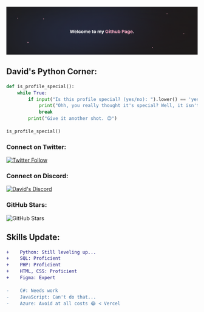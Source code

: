 ![David's Banner](/img/banner.png)

## David's Python Corner:
```python
def is_profile_special():
    while True:
        if input("Is this profile special? (yes/no): ").lower() == 'yes':
            print("Ohh, you really thought it's special? Well, it isn't... or is it? 🤔")
            break
        print("Give it another shot. 😉")

is_profile_special()
```

### Connect on Twitter:
[![Twitter Follow](https://img.shields.io/twitter/follow/dave761?style=social)](https://twitter.com/dave761)

### Connect on Discord:
[![David's Discord](https://lanyard.cnrad.dev/api/828936480952942593?theme=dark&bg=2A2840)](https://discord.com/users/828936480952942593)

### GitHub Stars:
![GitHub Stars](https://img.shields.io/github/stars/d-suter)

## Skills Update:
```diff
+    Python: Still leveling up...
+    SQL: Proficient
+    PHP: Proficient
+    HTML, CSS: Proficient
+    Figma: Expert

-    C#: Needs work
-    JavaScript: Can't do that... 
-    Azure: Avoid at all costs 😂 < Vercel
```
